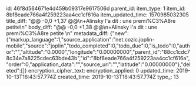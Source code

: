 id: 46f8d564671e4d459b09317e9617506d
parent_id: 
item_type: 1
item_id: 8bf8eade766a4f259223aa4cc1cf616a
item_updated_time: 1570985032305
title_diff: "@@ -0,0 +1,37 @@\n+Alinsky l'a dit : une premi%C3%A8re petite\n"
body_diff: "@@ -0,0 +1,38 @@\n+Alinsky l'a dit : une premi%C3%A8re petite \n"
metadata_diff: {"new":{"markup_language":1,"source_application":"net.cozic.joplin-mobile","source":"joplin","todo_completed":0,"todo_due":0,"is_todo":0,"author":"","altitude":"0.0000","longitude":"0.00000000","parent_id":"88cc1cdc78c34e7a8225cdec63bde43b","id":"8bf8eade766a4f259223aa4cc1cf616a","order":0,"application_data":"","source_url":"","latitude":"0.00000000"},"deleted":[]}
encryption_cipher_text: 
encryption_applied: 0
updated_time: 2019-10-13T16:43:57.774Z
created_time: 2019-10-13T16:43:57.774Z
type_: 13